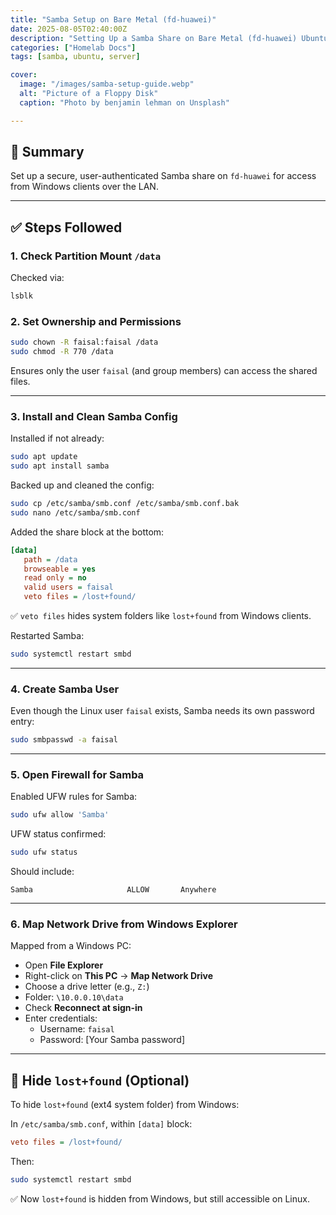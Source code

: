 ```yaml
---
title: "Samba Setup on Bare Metal (fd-huawei)"
date: 2025-08-05T02:40:00Z
description: "Setting Up a Samba Share on Bare Metal (fd-huawei) Ubuntu Server with Windows Access"
categories: ["Homelab Docs"]
tags: [samba, ubuntu, server]

cover:
  image: "/images/samba-setup-guide.webp"
  alt: "Picture of a Floppy Disk"
  caption: "Photo by benjamin lehman on Unsplash"

---
```


## 🧾 Summary

Set up a secure, user-authenticated Samba share on `fd-huawei` for access from Windows clients over the LAN. 

---

## ✅ Steps Followed

### 1. Check Partition Mount `/data`

Checked via:

```bash
lsblk
```

### 2. Set Ownership and Permissions

```bash
sudo chown -R faisal:faisal /data
sudo chmod -R 770 /data
```

Ensures only the user `faisal` (and group members) can access the shared files.

---

### 3. Install and Clean Samba Config

Installed if not already:

```bash
sudo apt update
sudo apt install samba
```

Backed up and cleaned the config:

```bash
sudo cp /etc/samba/smb.conf /etc/samba/smb.conf.bak
sudo nano /etc/samba/smb.conf
```

Added the share block at the bottom:

```ini
[data]
   path = /data
   browseable = yes
   read only = no
   valid users = faisal
   veto files = /lost+found/
```

✅ `veto files` hides system folders like `lost+found` from Windows clients.

Restarted Samba:

```bash
sudo systemctl restart smbd
```

---

### 4. Create Samba User

Even though the Linux user `faisal` exists, Samba needs its own password entry:

```bash
sudo smbpasswd -a faisal
```

---

### 5. Open Firewall for Samba

Enabled UFW rules for Samba:

```bash
sudo ufw allow 'Samba'
```

UFW status confirmed:

```bash
sudo ufw status
```

Should include:

```
Samba                     ALLOW       Anywhere
```

---

### 6. Map Network Drive from Windows Explorer

Mapped from a Windows PC:

- Open **File Explorer**
- Right-click on **This PC** → **Map Network Drive**
- Choose a drive letter (e.g., `Z:`)
- Folder: `\10.0.0.10\data`
- Check **Reconnect at sign-in**
- Enter credentials:
  - Username: `faisal`
  - Password: [Your Samba password]

---

## 🫥 Hide `lost+found` (Optional)

To hide `lost+found` (ext4 system folder) from Windows:

In `/etc/samba/smb.conf`, within `[data]` block:

```ini
veto files = /lost+found/
```

Then:

```bash
sudo systemctl restart smbd
```

✅ Now `lost+found` is hidden from Windows, but still accessible on Linux.
